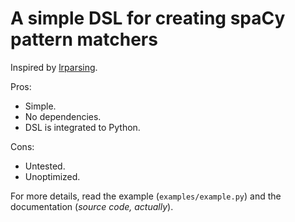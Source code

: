 # A simple DSL for creating spaCy pattern matchers
Inspired by [lrparsing](https://pypi.org/project/lrparsing/).

Pros:
- Simple.
- No dependencies.
- DSL is integrated to Python.

Cons:
- Untested.
- Unoptimized.

For more details, read the example (`examples/example.py`) and the documentation (*source code, actually*).